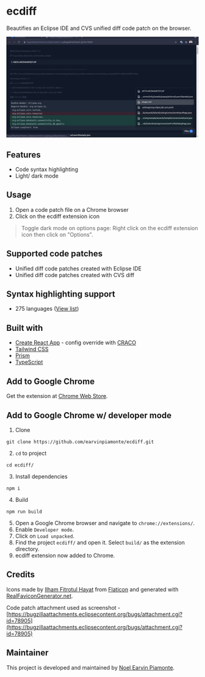 # ecdiff

Beautifies an Eclipse IDE and CVS unified diff code patch on the browser.

![alt text](./webstore/social-preview.jpg 'ecdiff screenshot')

## Features

- Code syntax highlighting
- Light/ dark mode

## Usage

1. Open a code patch file on a Chrome browser
2. Click on the ecdiff extension icon

> Toggle dark mode on options page: Right click on the ecdiff extension icon then click on "Options".

## Supported code patches

- Unified diff code patches created with Eclipse IDE
- Unified diff code patches created with CVS diff

## Syntax highlighting support

- 275 languages ([View list](https://prismjs.com/#supported-languages))

## Built with

- [Create React App](https://create-react-app.dev/) - config override with [CRACO](https://github.com/gsoft-inc/craco)
- [Tailwind CSS](https://tailwindcss.com/)
- [Prism](https://prismjs.com/)
- [TypeScript](https://typescriptlang.org/)

## Add to Google Chrome

Get the extension at [Chrome Web Store](https://chrome.google.com/webstore/detail/jockmidhjggcfnfdinaihmndknopjjij/).

## Add to Google Chrome w/ developer mode

1. Clone

```
git clone https://github.com/earvinpiamonte/ecdiff.git
```

2. `cd` to project

```
cd ecdiff/

```

3. Install dependencies

```
npm i
```

4. Build

```
npm run build
```

5. Open a Google Chrome browser and navigate to `chrome://extensions/`.
6. Enable `Developer mode`.
7. Click on `Load unpacked`.
8. Find the project `ecdiff/` and open it. Select `build/` as the extension directory.
9. ecdiff extension now added to Chrome.

## Credits

Icons made by [Ilham Fitrotul Hayat](https://www.flaticon.com/authors/ilham-fitrotul-hayat) from [Flaticon](www.flaticon.com) and generated with [RealFaviconGenerator.net](https://realfavicongenerator.net/).

Code patch attachment used as screenshot - [https://bugzillaattachments.eclipsecontent.org/bugs/attachment.cgi?id=78905](https://bugzillaattachments.eclipsecontent.org/bugs/attachment.cgi?id=78905)

## Maintainer

This project is developed and maintained by [Noel Earvin Piamonte](https://www.earvinpiamonte.com/).
